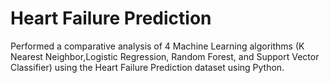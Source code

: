 # Heart Failure Prediction
Performed a comparative analysis of 4 Machine Learning algorithms (K Nearest Neighbor,Logistic Regression, Random Forest, and Support Vector Classifier) using the Heart Failure Prediction dataset using Python.
